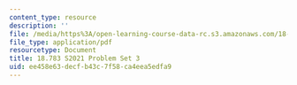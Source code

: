 ```yaml
---
content_type: resource
description: ''
file: /media/https%3A/open-learning-course-data-rc.s3.amazonaws.com/18-783-elliptic-curves-spring-2021/ee458e63decfb43c7f58ca4eea5edfa9_MIT18_783S21_PS3.pdf
file_type: application/pdf
resourcetype: Document
title: 18.783 S2021 Problem Set 3
uid: ee458e63-decf-b43c-7f58-ca4eea5edfa9
---
```

